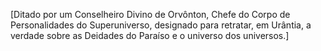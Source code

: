 ﻿[Ditado por um Conselheiro Divino de Orvônton, Chefe do Corpo de Personalidades do Superuniverso, designado para retratar, em Urântia, a verdade sobre as Deidades do Paraíso e o universo dos universos.]